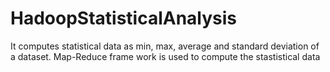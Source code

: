 # HadoopStatisticalAnalysis
It computes statistical data as min, max, average and standard deviation of a dataset.
Map-Reduce frame work is used to compute the stastistical data
